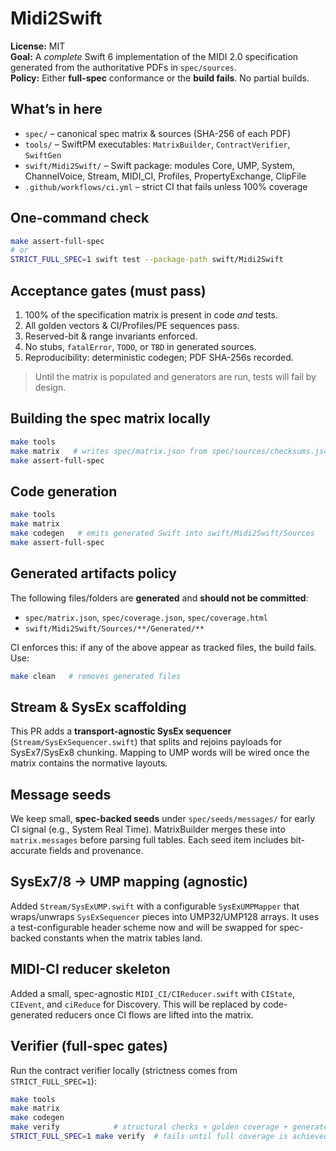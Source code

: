 # Midi2Swift

**License:** MIT  
**Goal:** A *complete* Swift 6 implementation of the MIDI 2.0 specification generated from the authoritative PDFs in `spec/sources`.  
**Policy:** Either **full-spec** conformance or the **build fails**. No partial builds.

## What’s in here
- `spec/` – canonical spec matrix & sources (SHA-256 of each PDF)
- `tools/` – SwiftPM executables: `MatrixBuilder`, `ContractVerifier`, `SwiftGen`
- `swift/Midi2Swift/` – Swift package: modules Core, UMP, System, ChannelVoice, Stream, MIDI_CI, Profiles, PropertyExchange, ClipFile
- `.github/workflows/ci.yml` – strict CI that fails unless 100% coverage

## One-command check
```bash
make assert-full-spec
# or
STRICT_FULL_SPEC=1 swift test --package-path swift/Midi2Swift
```

## Acceptance gates (must pass)
1. 100% of the specification matrix is present in code *and* tests.
2. All golden vectors & CI/Profiles/PE sequences pass.
3. Reserved-bit & range invariants enforced.
4. No stubs, `fatalError`, `TODO`, or `TBD` in generated sources.
5. Reproducibility: deterministic codegen; PDF SHA-256s recorded.

> Until the matrix is populated and generators are run, tests will fail by design.

## Building the spec matrix locally
```bash
make tools
make matrix   # writes spec/matrix.json from spec/sources/checksums.json
make assert-full-spec
```

## Code generation
```bash
make tools
make matrix
make codegen   # emits generated Swift into swift/Midi2Swift/Sources
make assert-full-spec
```

## Generated artifacts policy
The following files/folders are **generated** and **should not be committed**:
- `spec/matrix.json`, `spec/coverage.json`, `spec/coverage.html`
- `swift/Midi2Swift/Sources/**/Generated/**`

CI enforces this: if any of the above appear as tracked files, the build fails.
Use:
```bash
make clean   # removes generated files
```

## Stream & SysEx scaffolding
This PR adds a **transport-agnostic SysEx sequencer** (`Stream/SysExSequencer.swift`) that splits and rejoins payloads
for SysEx7/SysEx8 chunking. Mapping to UMP words will be wired once the matrix contains the normative layouts.

## Message seeds
We keep small, **spec-backed seeds** under `spec/seeds/messages/` for early CI signal
(e.g., System Real Time). MatrixBuilder merges these into `matrix.messages` before parsing
full tables. Each seed item includes bit-accurate fields and provenance.

## SysEx7/8 → UMP mapping (agnostic)
Added `Stream/SysExUMP.swift` with a configurable `SysExUMPMapper` that wraps/unwraps `SysExSequencer` pieces
into UMP32/UMP128 arrays. It uses a test-configurable header scheme now and will be swapped for spec-backed
constants when the matrix tables land.

## MIDI-CI reducer skeleton
Added a small, spec-agnostic `MIDI_CI/CIReducer.swift` with `CIState`, `CIEvent`, and `ciReduce` for Discovery.
This will be replaced by code-generated reducers once CI flows are lifted into the matrix.

## Verifier (full-spec gates)
Run the contract verifier locally (strictness comes from `STRICT_FULL_SPEC=1`):
```bash
make tools
make matrix
make codegen
make verify            # structural checks + golden coverage + generated source sanity
STRICT_FULL_SPEC=1 make verify  # fails until full coverage is achieved
```
